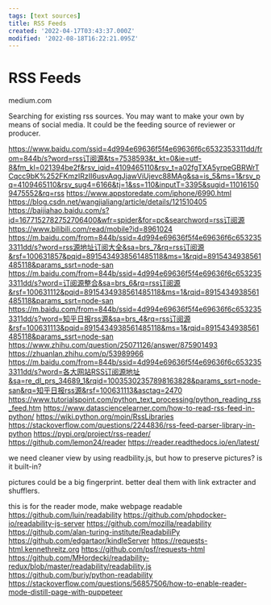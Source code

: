 ```yaml
---
tags: [text sources]
title: RSS Feeds
created: '2022-04-17T03:43:37.000Z'
modified: '2022-08-18T16:22:21.095Z'
---
```


# RSS Feeds

medium.com

Searching for existing rss sources. You may want to make your own by means of social media. It could be the feeding source of reviewer or producer.

https://www.baidu.com/ssid=4d994e69636f5f4e69636f6c6532353311dd/from=844b/s?word=rss订阅源&ts=7538593&t_kt=0&ie=utf-8&fm_kl=021394be2f&rsv_iqid=4109465110&rsv_t=a02fgTXA5yrpeGBRWrTCqcc9bK%252FKmzIRzII6usvAqgJjawViUjevc88MAg&sa=is_5&ms=1&rsv_pq=4109465110&rsv_sug4=6166&tj=1&ss=110&inputT=3395&sugid=110161509475552&rq=rss
https://www.appstoredate.com/iphone/6990.html
https://blog.csdn.net/wangjialiang/article/details/121510405
https://baijiahao.baidu.com/s?id=1677152782752706400&wfr=spider&for=pc&searchword=rss订阅源
https://www.bilibili.com/read/mobile?id=8961024
https://m.baidu.com/from=844b/ssid=4d994e69636f5f4e69636f6c6532353311dd/s?word=rss源地址订阅大全&sa=brs_7&rq=rss订阅源&rsf=100631857&pqid=8915434938561485118&ms=1&rqid=8915434938561485118&params_ssrt=node-san
https://m.baidu.com/from=844b/ssid=4d994e69636f5f4e69636f6c6532353311dd/s?word=订阅源整合&sa=brs_6&rq=rss订阅源&rsf=100631112&pqid=8915434938561485118&ms=1&rqid=8915434938561485118&params_ssrt=node-san
https://m.baidu.com/from=844b/ssid=4d994e69636f5f4e69636f6c6532353311dd/s?word=知乎日报rss源&sa=brs_4&rq=rss订阅源&rsf=100631113&pqid=8915434938561485118&ms=1&rqid=8915434938561485118&params_ssrt=node-san
https://www.zhihu.com/question/25071126/answer/875901493
https://zhuanlan.zhihu.com/p/53989966
https://m.baidu.com/from=844b/ssid=4d994e69636f5f4e69636f6c6532353311dd/s?word=各大网站RSS订阅源地址&sa=re_dl_prs_34689_1&rqid=10035302357898163828&params_ssrt=node-san&rq=知乎日报rss源&rsf=100631113&asctag=2470
https://www.tutorialspoint.com/python_text_processing/python_reading_rss_feed.htm
https://www.datasciencelearner.com/how-to-read-rss-feed-in-python/
https://wiki.python.org/moin/RssLibraries
https://stackoverflow.com/questions/2244836/rss-feed-parser-library-in-python
https://pypi.org/project/rss-reader/
https://github.com/lemon24/reader
https://reader.readthedocs.io/en/latest/

we need cleaner view by using readbility.js, but how to preserve pictures? is it built-in?

pictures could be a big fingerprint. better deal them with link extracter and shufflers.

this is for the reader mode, make webpage readable
https://github.com/luin/readability
https://github.com/phpdocker-io/readability-js-server
https://github.com/mozilla/readability
https://github.com/alan-turing-institute/ReadabiliPy
https://github.com/edgartaor/kindleServer
https://requests-html.kennethreitz.org
https://github.com/psf/requests-html
https://github.com/MHordecki/readability-redux/blob/master/readability/readability.js
https://github.com/buriy/python-readability
https://stackoverflow.com/questions/56857506/how-to-enable-reader-mode-distill-page-with-puppeteer
